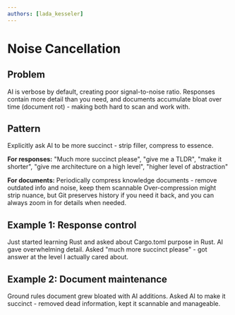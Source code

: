 ```yaml
---
authors: [lada_kesseler]
---
```


# Noise Cancellation

## Problem
AI is verbose by default, creating poor signal-to-noise ratio. Responses contain more detail than you need, and documents accumulate bloat over time (document rot) - making both hard to scan and work with.

## Pattern
Explicitly ask AI to be more succinct - strip filler, compress to essence.

**For responses:** "Much more succinct please", "give me a TLDR", "make it shorter", "give me architecture on a high level", "higher level of abstraction"

**For documents:** Periodically compress knowledge documents - remove outdated info and noise, keep them scannable
Over-compression might strip nuance, but Git preserves history if you need it back, and you can always zoom in for details when needed.

## Example 1: Response control
Just started learning Rust and asked about Cargo.toml purpose in Rust. AI gave overwhelming detail. Asked "much more succinct please" - got answer at the level I actually cared about.

## Example 2: Document maintenance
Ground rules document grew bloated with AI additions. Asked AI to make it succinct - removed dead information, kept it scannable and manageable.